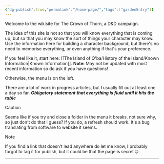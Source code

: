 ```yaml
---
{"dg-publish":true,"permalink":"/home-page/","tags":["gardenEntry"]}
---
```


Welcome to the wikisite for The Crown of Thorn, a D&D campaign.

The idea of this site is not so that you will know everything that is coming up, but so that you may know the sort of things your character may know. Use the information here for building a character background, but there's no need to memorise everything, or even anything if that's your preference.

If you feel like it, start here: [[The Island of Q'ba/History of the Island/Known Information\|Known Information]]. **Note:** May not be updated with most recent information so do ask if you have questions!

Otherwise, the menu is on the left.

There are a lot of work in progress articles, but I usually fill out at least one a day so far. 
***Obligatory statement that everything is fluid until it hits the table***


>[!Caution] 
>Seems like if you try and close a folder in the menu it breaks, not sure why, so just don't do that I guess? If you do, a refresh should work. It's a bug translating from software to website it seems.

>[!note]
>If you find a link that doesn't lead anywhere do let me know, I probably forgot to tag it for publish, but it could be that the page is secret 🤐














---
